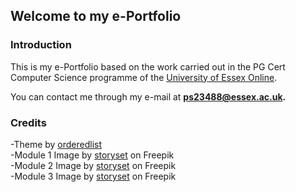## Welcome to my e-Portfolio

### Introduction

This is my e-Portfolio based on the work carried out in the PG Cert Computer Science programme of the [University of Essex Online](https://online.essex.ac.uk/).

You can contact me through my e-mail at **ps23488@essex.ac.uk.**

### Credits

-Theme by [orderedlist](https://github.com/orderedlist/minimal)
<br>
-Module 1 Image by [storyset](https://www.freepik.com/free-vector/modern-desktop-compute-concept-illustration_32318414.htm#query=computer&position=0&from_view=author") on Freepik
<br>
-Module 2 Image by [storyset](https://www.freepik.com/free-vector/code-typing-concept-illustration_10259340.htm#query=programming&position=1&from_view=author&uuid=d5b9641d-7dde-4a6f-a7c1-eb64621bb501) on Freepik
<br>
-Module 3 Image by [storyset](https://www.freepik.com/free-vector/data-stealing-malware-concept-illustration_18953909.htm#from_view=detail_alsolike) on Freepik

